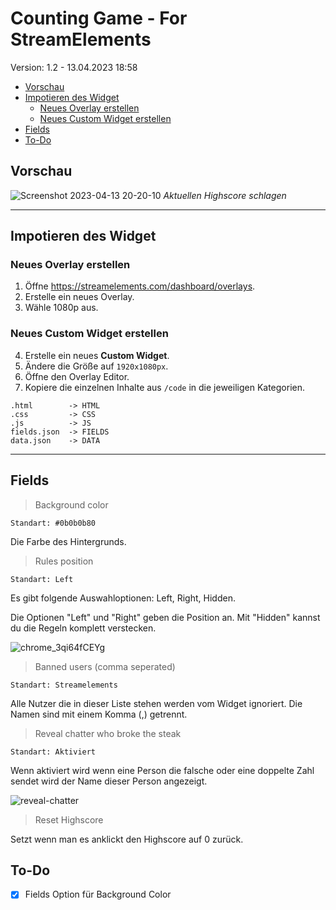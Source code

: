 # Counting Game - For StreamElements
Version: 1.2 - 13.04.2023 18:58

- [Vorschau](#vorschau)
- [Impotieren des Widget](#impotieren-des-widget)
  - [Neues Overlay erstellen](#neues-overlay-erstellen)
  - [Neues Custom Widget erstellen](#neues-custom-widget-erstellen)
- [Fields](#fields)
- [To-Do](#to-do)

## Vorschau

![Screenshot 2023-04-13 20-20-10](https://user-images.githubusercontent.com/31692271/231851970-2ddf8c65-93cc-4390-8f5a-af9f7456cb2a.png)
*Aktuellen Highscore schlagen*

***

## Impotieren des Widget

### Neues Overlay erstellen

1. Öffne <https://streamelements.com/dashboard/overlays>.
2. Erstelle ein neues Overlay.
3. Wähle 1080p aus.

### Neues Custom Widget erstellen

4. Erstelle ein neues **Custom Widget**.
5. Ändere die Größe auf `1920x1080px`.
6. Öffne den Overlay Editor.
7. Kopiere die einzelnen Inhalte aus `/code` in die jeweiligen Kategorien.
```
.html        -> HTML
.css         -> CSS
.js          -> JS
fields.json  -> FIELDS
data.json    -> DATA
```
***

## Fields
> Background color

`Standart: #0b0b0b80`

Die Farbe des Hintergrunds.

> Rules position

`Standart: Left`

Es gibt folgende  Auswahloptionen: Left, Right, Hidden.

Die Optionen "Left" und "Right" geben die Position an. Mit "Hidden" kannst du die Regeln komplett verstecken.

![chrome_3qi64fCEYg](https://user-images.githubusercontent.com/31692271/231838666-cdd01058-45f5-4546-9409-6ae74b93347f.png)

> Banned users (comma seperated)

`Standart: Streamelements`

Alle Nutzer die in dieser Liste stehen werden vom Widget ignoriert. Die Namen sind mit einem Komma (,) getrennt.

> Reveal chatter who broke the steak

`Standart: Aktiviert`

Wenn aktiviert wird wenn eine Person die falsche oder eine doppelte Zahl sendet wird der Name dieser Person angezeigt.

![reveal-chatter](https://user-images.githubusercontent.com/31692271/231840058-16067789-fa23-4c79-a43e-7b4b9cf29f92.png)

> Reset Highscore

Setzt wenn man es anklickt den Highscore auf 0 zurück.

## To-Do
- [x] Fields Option für Background Color
